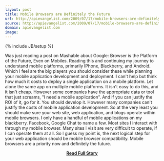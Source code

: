 ```yaml
---
layout: post
title: Mobile Browsers are Definitely the Future
url: http://apievangelist.com/2009/07/17/mobile-browsers-are-definitely-the-future/
source: http://apievangelist.com/2009/07/17/mobile-browsers-are-definitely-the-future/
domain: apievangelist.com
image: 
---
```

{% include JB/setup %}<p>Was just reading a post on Mashable about Google: Browser is the Platform of the Future, Even on Mobiles.
Reading this and continuing my journey to understand mobile platforms, primarily IPhone, Blackberry, and Android. Which I feel are the big players you should consider these while planning your mobile application development and deployment. I can't help but think how much it costs to deploy a single application on a mobile platform. Let alone the same app on multiple mobile platforms.
It isn't easy to do this, and it isn't cheap.
However some companies have the appropriate data or tool that just screams, "I need a mobile application". And if you can justify the ROI of it, go for it. You should develop it.
However many companies can't justify the costs of mobile application development. So at the very least you should make sure your web site, web application, and blogs operate within mobile browsers.
I only have a handful of mobile applications on my blackberry. Facebook, Google Chat to name a few. Most sites I interact with through my mobile browser. Many sites I visit are very difficult to operate, if I can operate them at all.
So I guess my point is, the next logical step for your web application should be mobile browser compatibility. Mobile browsers are a priority now and definitely the future.
</p>
<center><p><a href="http://apievangelist.com/2009/07/17/mobile-browsers-are-definitely-the-future/" style='padding:25px; font-sze:18px; font-weight: bold;'>Read Full Story</a></p></center>
